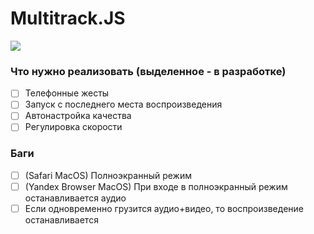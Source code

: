 # Multitrack.JS

![](https://raw.githubusercontent.com/Ponywka/multitrack.js/master/screenshot.png)

### Что нужно реализовать (выделенное - в разработке)
- [ ] Телефонные жесты
- [ ] Запуск с последнего места воспроизведения
- [ ] Автонастройка качества
- [ ] Регулировка скорости

### Баги
- [ ] (Safari MacOS) Полноэкранный режим
- [ ] (Yandex Browser MacOS) При входе в полноэкранный режим останавливается аудио
- [ ] Если одновременно грузится аудио+видео, то воспроизведение останавливается